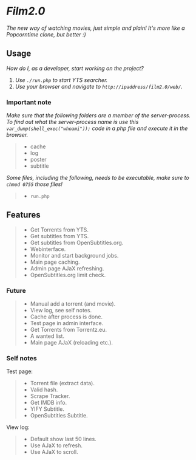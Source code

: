 # _Film2.0_

_The new way of watching movies, just simple and plain! It's more like a Popcorntime clone, but better :)_

## Usage

_How do I, as a developer, start working on the project?_ 

1. _Use `./run.php` to start YTS searcher._
2. _Use your browser and navigate to `http://ipaddress/film2.0/web/`._

### Important note

_Make sure that the following folders are a member of the server-process. To find out what the server-process name is use this `var_dump(shell_exec("whoami"));` code in a php file and execute it in the browser._

> - cache
> - log
> - poster
> - subtitle

_Some files, including the following, needs to be executable, make sure to `chmod 0755` those files!_

> - `run.php`

## Features

> - Get Torrents from YTS.
> - Get subtitles from YTS.
> - Get subtitles from OpenSubtitles.org.
> - Webinterface.
> - Monitor and start background jobs.
> - Main page caching.
> - Admin page AJaX refreshing.
> - OpenSubtitles.org limit check.

### Future

> - Manual add a torrent (and movie).
> - View log, see self notes.
> - Cache after process is done.
> - Test page in admin interface.
> - Get Torrents from Torrentz.eu.
> - A wanted list.
> - Main page AJaX (reloading etc.).

### Self notes

Test page:
> - Torrent file (extract data).
> - Valid hash.
> - Scrape Tracker.
> - Get IMDB info.
> - YIFY Subtitle.
> - OpenSubtitles Subtitle.

View log:
> - Default show last 50 lines.
> - Use AJaX to refresh.
> - Use AJaX to scroll.